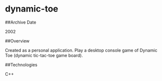 dynamic-toe
=========

##Archive Date

2002

##Overview

Created as a personal application.  Play a desktop console game of Dynamic Toe (dynamic tic-tac-toe game board).

##Technologies

C++